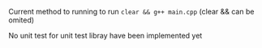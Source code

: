 Current method to running
to run `clear && g++ main.cpp` (clear && can be omited) 


No unit test for unit test libray have been implemented yet
